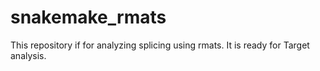 # snakemake_rmats

This repository if for analyzing splicing using rmats.
It is ready for Target analysis.

